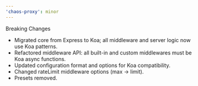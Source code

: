 ```yaml
---
'chaos-proxy': minor
---
```


Breaking Changes

- Migrated core from Express to Koa; all middleware and server logic now use Koa patterns.
- Refactored middleware API: all built-in and custom middlewares must be Koa async functions.
- Updated configuration format and options for Koa compatibility.
- Changed rateLimit middleware options (max → limit).
- Presets removed.
